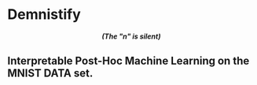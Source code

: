 # Demnistify
***<p align="center">(The "n" is silent)</p>***

## Interpretable Post-Hoc Machine Learning on the MNIST DATA set.
